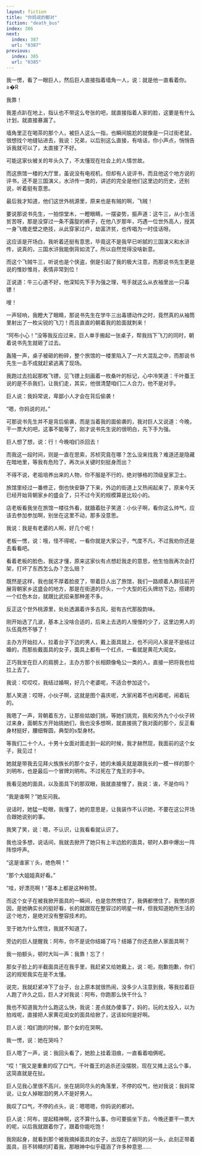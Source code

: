 ```yaml
---
layout: fiction
title: "你妈说的都对"
fiction: "death_bus"
index: 386
next:
  index: 387
  url: "0387"
previous:
  index: 385
  url: "0385"
---
```

我一愣，看了一眼巨人，然后巨人直接指着墙角一人，说：就是他一直看着你。≥�R

我靠！

我差点趴在地上，指认也不带这么夸张的吧，就直接指着人家的脸，这要是有什么计划，就直接暴漏了。

墙角里正在喝茶的那个人，被巨人这么一指，也瞬间尴尬的就像是一只过街老鼠，很想找个地缝钻进去，我说：兄弟，以后别这么直接，有啥话，你小声点，悄悄告诉我就可以了，太直接了不好。

可能这家伙被关的年头久了，不太懂现在社会上的人情世故。

而这旅馆一楼的大厅里，虽说没有电视机，但却有人说评书，而且他这个地方说的评书，还不是三国演义，水浒传一类的，讲述的完全是他们这里边的历史，还别说，听着挺有意思。

最后我才知道，他们这世外桃源里，原来也是有贼的啊，飞贼！

要说那说书先生，一拍惊堂木，一瞪眼睛，一摆姿势，振声道：这牛三，从小生活贫苦呀，那是没穿过一条不露腚的裤子，在他八岁那年，巧遇一位世外高人，授其一身飞檐走壁之绝技，从此穿家过户，劫富济贫，也传唱为一时佳话呀。

这应该是开场白，我听着还挺有意思，毕竟这不是我早已听腻的三国演义和水浒传，说真的，三国水浒我能倒背如流了。所以自然觉得没啥新意。

而这个飞贼牛三，听说也是个侠盗，倒是引起了我的极大注意，而那说书先生更是说的惟妙惟肖，表情非常到位！

正说道：牛三心道不好，他深知先下手为强之理，甩手就这么从衣袖里出一只毒镖！

嗖！

一声轻响，我瞪大了眼睛，那说书先生在学牛三出毒镖动作之时，竟然真的从袖筒里射出了一枚尖锐的飞刀！而且直直的朝着我的脸面就刺来！

“阿布小心！”没等我反应过来，巨人单手搬起一张桌子，帮我挡下飞刀的同时，朝着说书先生就砸了过去。

轰隆一声，桌子被砸的粉碎，整个旅馆的一楼里陷入了一片大混乱之中，而那说书先生一击不成就赶紧逃离了现场。

我跑过去捡起那枚飞镖，见飞镖上刻画着一枚桑叶的标记，心中冷笑道：千叶蚕王说的是不杀我们，让我们走，其实，他很清楚咱们二人合力，他不是对手。

巨人说：我妈常说，卑鄙小人才会在背后偷袭！

“嗯，你妈说的对。”

可那说书先生并不是背后偷袭，而是当着我的面偷袭的，我对巨人又说道：今晚，干一票大的吧，这事不能等了，刚才说书先生说的很明白，先下手为强。

巨人想了想，说：行！今晚咱们杀回去！

而我这一段时间，则是一直在思索，苏桢究竟在哪？怎么没来找我？难道还是隐藏在暗地里，等我有危险了，再次从关键时刻挺身而出？

不得不说，老祖培养出来的人物，你不服是不行的，绝对够格的顶级皇家卫士。

旅馆里经过一番修正，倒也快安静了下来，外边的街道上又热闹起来了，原来今天已经开始背朝家乡的盛会了，只不过今天的规模算是比较小的。

店老板看我坐在旅馆一楼往外看，就腼着肚子笑道：小伙子啊，看你这么帅气，应该去参加参加啊，别坐在这里不动，那多没意思。

我说：我是有老婆的人啊，好几个呢！

老板一愣，说：哦，怪不得呢，一看你就是大家公子，气度不凡，不过我劝你还是去看看吧。

看着老板的脸色，我这才懂，原来这家伙有点想赶我走的意思，他生怕我再次会打架，打坏了东西怎么办？怎么赔？

既然是这样，我也就不厚着脸皮了，带着巨人出了旅馆，我们一路顺着人群往前开展背朝家乡这盛会的地方，那是在街道的尽头，一个大型的石头牌坊下边，搭建的一个红色木台，就跟比武招亲那种差不多。

反正这个世外桃源里，处处透漏着许多古风，挺有古代那股韵味。

刚开始选了几波，基本上没啥合适的，后来上去选的人慢慢的少了，这里边男人的队伍竟然不够了！

主办方开始拉人，拉着台子下边的男人，戴上面具就上，也不问问人家是不是结过婚的，而那些戴面具的女子，面具上都有一个红点，一看就是黄花大闺女。

正巧我坐在巨人的肩膀上，主办方那个长相颇像龟公一类的人，直接一把将我也给拉上去了。

我说：哎哎哎，我结过婚啊，好几个老婆呢，不适合参加这个。

那人笑道：哎呀，小伙子啊，这就是图个喜庆呢，大家闲着不也闲着呢，闹着玩的。

我嗯了一声，背朝着东方，让那些姑娘们挑，等她们挑完，我和另外九个小伙子转过来身，面朝东方开始挑她们，我也没多想啊，就直接挑了我对面的那个，反正看身材挺好，腰细臀圆，典型的s型身材。

等我们二十个人，十男十女面对面走到一起的时候，我才赫然现，我面前的这个女子，我见过！

她就是带我去见拜火族族长的那个女子，她的未婚夫就是跟我长的一模一样的那个刘明布，也是最后一个冒牌刘明布。不过死在了鬼王的手中。

我看见她的面具，以及面具下的那双眼，我就直接懵了，我说：诶，不是你吗？

“我是谁啊？”她反问我。

说话时，她猛一眨眼，我懂了，她的意思是，让我装作不认识她，不要在这公开场合跟她说别的事。

我笑了笑，说：嗯，不认识，让我看看就认识了。

我也没多想，说话间，我就去掀开了她只有上半边脸的面具，顿时人群中爆出一阵阵惊呼声。

“这是谁家丫头，绝色啊！”

“那个大姐姐真好看。”

“哇，好漂亮啊！”基本上都是这种称赞。

而这个女子在被我掀开面具的一瞬间，也是忽然愣住了，我俩都愣住了。我愣的原因，是她确实长的挺好看，长的就跟现在整容过的明星一样，但我知道她所生活的这个地方，是绝对没有整容技术的。

至于她为什么愣住，我就不知道了。

旁边的巨人提醒我：阿布，你不是说你结婚了吗？结婚了你还去掀人家面具啊？

我一拍额头，顿时大叫一声：我靠！忘了！

那女子脸上的半截面具还在我手里，我赶紧又给她戴上，说：呃，抱歉抱歉，你们这的规矩我实在是不太懂。

说完，我就赶紧冲下了台子，台上原本就很热闹，没多少人注意到我，等我拉着巨人跑了许久之后，巨人才对我说：阿布，你跑那么快干什么？

我也不知道我为什么跑这么快，我说：差点就办傻事了，妈的，玩的太投入，以为拍戏呢，直接把人家黄花闺女的面具给掀了，这该如何是好啊。

巨人说：咱们跑的时候，那个女的在哭啊。

我一愣，说：她在哭吗？

巨人嗯了一声，说：我回头看了，她脸上挂着泪痕，一直看着咱俩呢。

“哎！”我又是重重的叹了口气，千叶蚕王的追杀还没摆脱，现在又摊上这么个事，这简直就是在扯。

巨人见我心里很不高兴，坐在胡同尽头的角落里，不停的叹气，他对我说：我妈常说，让女人掉眼泪的男人不是好男人。

我叹了口气，不停的点头，说：嗯嗯嗯，你妈说的都对。

巨人说：阿布，提起精神啊，这不算什么事，你可要振坐下去，今晚还要干一票大的呢，以后我就跟着你了，跟着你能吃饱！

我刚起身，就看到那个被我摘掉面具的女子，出现在了胡同的另一头，此刻正带着面具，目不转睛的盯着我，那眼神中似乎蕴涵了许多种意思……